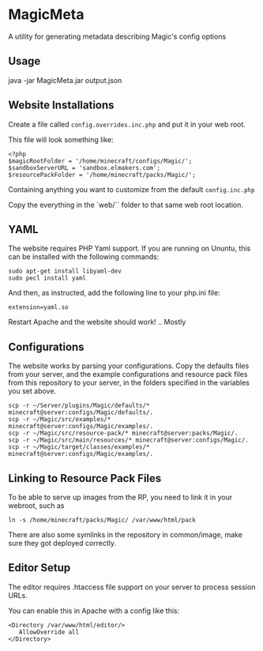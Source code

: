 # MagicMeta
A utility for generating metadata describing Magic's config options

## Usage

java -jar MagicMeta.jar output.json

## Website Installations

Create a file called `config.overrides.inc.php` and put it in your web root.

This file will look something like:
```
<?php
$magicRootFolder = '/home/minecraft/configs/Magic/';
$sandboxServerURL = 'sandbox.elmakers.com';
$resourcePackFolder = '/home/minecraft/packs/Magic/';
```

Containing anything you want to customize from the default `config.inc.php`

Copy the everything in the `web/`` folder to that same web root location.

## YAML

The website requires PHP Yaml support. If you are running on Ununtu, this can be installed with the following
commands:

```
sudo apt-get install libyaml-dev
sudo pecl install yaml
````

And then, as instructed, add the following line to your php.ini file:

`extension=yaml.so`

Restart Apache and the website should work!  .. Mostly

## Configurations

The website works by parsing your configurations. Copy the defaults files from your server,
and the example configurations and resource pack files from this repository to your server, in the folders specified
in the variables you set above.


```
scp -r ~/Server/plugins/Magic/defaults/* minecraft@server:configs/Magic/defaults/.
scp -r ~/Magic/src/examples/* minecraft@server:configs/Magic/examples/.
scp -r ~/Magic/src/resource-pack/* minecraft@server:packs/Magic/.
scp -r ~/Magic/src/main/resources/* minecraft@server:configs/Magic/.
scp -r ~/Magic/target/classes/examples/* minecraft@server:configs/Magic/examples/.
```

## Linking to Resource Pack Files

To be able to serve up images from the RP, you need to link it in your webroot, such as

```
ln -s /home/minecraft/packs/Magic/ /var/www/html/pack
```

There are also some symlinks in the repository in common/image, make sure they got deployed correctly.

## Editor Setup

The editor requires .htaccess file support on your server to process session URLs.

You can enable this in Apache with a config like this:

```
<Directory /var/www/html/editor/>
   AllowOverride all
</Directory>
```
